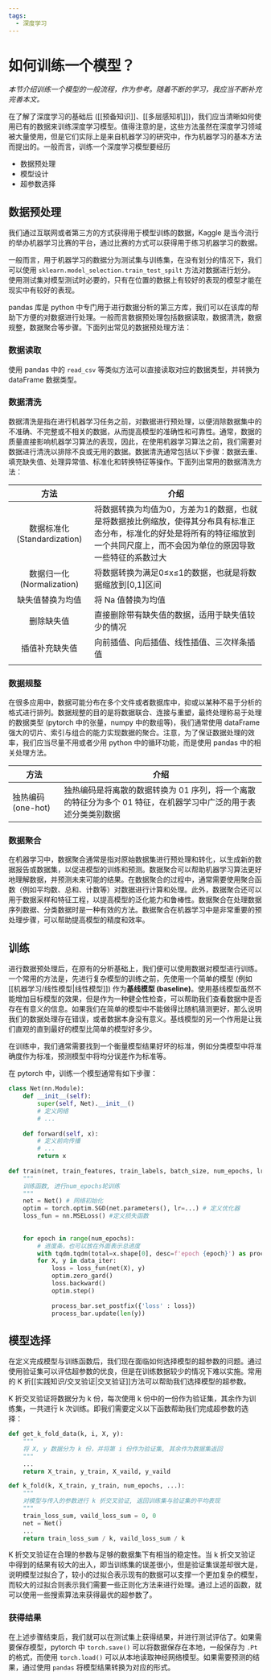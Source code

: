 ```yaml
---
tags:
  - 深度学习
---
```

# 如何训练一个模型？

*本节介绍训练一个模型的一般流程，作为参考。随着不断的学习，我应当不断补充完善本文。*

在了解了深度学习的基础后 ([[预备知识]]、[[多层感知机]])，我们应当清晰如何使用已有的数据来训练深度学习模型。值得注意的是，这些方法虽然在深度学习领域被大量使用，但是它们实际上是来自机器学习的研究中，作为机器学习的基本方法而提出的。一般而言，训练一个深度学习模型要经历
- 数据预处理
- 模型设计
- 超参数选择

## 数据预处理

我们通过互联网或者第三方的方式获得用于模型训练的数据，Kaggle 是当今流行的举办机器学习比赛的平台，通过比赛的方式可以获得用于练习机器学习的数据。

一般而言，用于机器学习的数据分为测试集与训练集，在没有划分的情况下，我们可以使用 `sklearn.model_selection.train_test_spilt` 方法对数据进行划分。使用测试集对模型测试时必要的，只有在位置的数据上有较好的表现的模型才能在现实中有较好的表现。

pandas 库是 python 中专门用于进行数据分析的第三方库，我们可以在该库的帮助下方便的对数据进行处理。一般而言数据预处理包括数据读取，数据清洗，数据规整，数据聚合等步骤。下面列出常见的数据预处理方法：

### 数据读取

使用 pandas 中的 `read_csv` 等类似方法可以直接读取对应的数据类型，并转换为 dataFrame 数据类型。

### 数据清洗

数据清洗是指在进行机器学习任务之前，对数据进行预处理，以便消除数据集中的不准确、不完整或不相关的数据，从而提高模型的准确性和可靠性。通常，数据的质量直接影响机器学习算法的表现，因此，在使用机器学习算法之前，我们需要对数据进行清洗以排除不良或无用的数据。数据清洗通常包括以下步骤：数据去重、填充缺失值、处理异常值、标准化和转换特征等操作。下面列出常用的数据清洗方法：

|           方法           | 介绍                                                                                         |
| :--------------------: | ------------------------------------------------------------------------------------------ |
| 数据标准化(Standardization) | 将数据转换为均值为0，方差为1的数据，也就是将数据按比例缩放，使得其分布具有标准正态分布，标准化的好处是将所有的特征缩放到一个共同尺度上，而不会因为单位的原因导致一些特征的系数过大 |
|  数据归一化(Normalization)  | 将数据转换为满足0≤x≤1的数据，也就是将数据缩放到\[0,1\]区间                                                        |
|        缺失值替换为均值        | 将 Na 值替换为均值                                                                                |
|         删除缺失值          | 直接删除带有缺失值的数据，适用于缺失值较少的情况                                                                   |
|        插值补充缺失值         | 向前插值、向后插值、线性插值、三次样条插值                                                                      |
|                        |                                                                                            |

### 数据规整

在很多应用中，数据可能分布在多个文件或者数据库中，抑或以某种不易于分析的格式进行排列。数据规整的目的是将数据联合、连接与重塑，最终处理称易于处理的数据类型 (pytorch 中的张量，numpy 中的数组等)，我们通常使用 dataFrame 强大的切片、索引与组合的能力实现数据的聚合。注意，为了保证数据处理的效率，我们应当尽量不用或者少用 python 中的循环功能，而是使用 pandas 中的相关处理方法。

|   方法  |   介绍  |
| --- | --- |
|  独热编码 (one-hot)   |  独热编码是将离散的数据转换为 01 序列，将一个离散的特征分为多个 01 特征，在机器学习中广泛的用于表述分类类别数据|

### 数据聚合

在机器学习中，数据聚合通常是指对原始数据集进行预处理和转化，以生成新的数据报告或数据集，以促进模型的训练和预测。数据聚合可以帮助机器学习算法更好地理解数据，并预测未来可能的结果。在数据聚合的过程中，通常需要使用聚合函数（例如平均数、总和、计数等）对数据进行计算和处理。此外，数据聚合还可以用于数据采样和特征工程，以提高模型的泛化能力和鲁棒性。数据聚合在处理数据序列数据、分类数据时是一种有效的方法。数据聚合在机器学习中是非常重要的预处理步骤，可以帮助提高模型的精度和效率。

## 训练

进行数据预处理后，在原有的分析基础上，我们便可以使用数据对模型进行训练。一个常用的方法是，先进行复杂模型的训练之前，先使用一个简单的模型 (例如[[机器学习/线性模型|线性模型]]) 作为**基线模型 (baseline)**。使用基线模型虽然不能增加目标模型的效果，但是作为一种健全性检查，可以帮助我们查看数据中是否存在有意义的信息。如果我们在简单的模型中不能做得比随机猜测更好，那么说明我们的数据处理存在错误，或者数据本身没有意义。基线模型的另一个作用是让我们直观的直到最好的模型比简单的模型好多少。

在训练中，我们通常需要找到一个衡量模型结果好坏的标准，例如分类模型中将准确度作为标准，预测模型中将均分误差作为标准等。

在 pytorch 中，训练一个模型通常有如下步骤：

```python
class Net(nn.Module):
	def __init__(self):
		super(self, Net).__init__()
		# 定义网络
		# ...
		
	def forward(self, x):
		# 定义前向传播
		# ...
		return x
		
def train(net, train_features, train_labels, batch_size, num_epochs, lr...):
	"""
	训练函数, 进行num_epochs轮训练
	"""
	net = Net() # 网络初始化
	optim = torch.optim.SGD(net.parameters(), lr=...) # 定义优化器
	loss_fun = nn.MSELoss() #定义损失函数
	
	
	for epoch in range(num_epochs):
		# 进度条，也可以放在外面表示总进度
		with tqdm.tqdm(total=x.shape[0], desc=f'epoch {epoch}') as process_bar:
		for X, y in data_iter:
			loss = loss_fun(net(X), y)
			optim.zero_gard()
			loss.backward()
			optim.step()
	
			process_bar.set_postfix({'loss' : loss})
			process_bar.update(len(y))
```

## 模型选择

在定义完成模型与训练函数后，我们现在面临如何选择模型的超参数的问题。通过使用验证集可以评估超参数的优良，但是在训练数据较少的情况下难以实施。常用的 K 折[[实践知识/交叉验证|交叉验证]]方法可以帮助我们选择模型的超参数。

K 折交叉验证将数据分为 k 份，每次使用 k 份中的一份作为验证集，其余作为训练集，一共进行 k 次训练。即我们需要定义以下函数帮助我们完成超参数的选择：

```python
def get_k_fold_data(k, i, X, y):
	"""
	将 X, y 数据分为 k 份，并将第 i 份作为验证集, 其余作为数据集返回
	"""
	...
	return X_train, y_train, X_vaild, y_vaild

def k_fold(k, X_train, y_train, num_epochs, ...):
	"""
	对模型与传入的参数进行 k 折交叉验证, 返回训练集与验证集的平均表现
	"""
	train_loss_sum, vaild_loss_sum = 0, 0
	net = Net()
	...
	return train_loss_sum / k, vaild_loss_sum / k
```

K 折交叉验证在合理的参数与足够的数据集下有相当的稳定性。当 k 折交叉验证中得到的结果有较大的出入，即当训练集的误差很小，但是验证集误差却很大是，说明模型过拟合了，较小的过拟合表示现有的数据可以支撑一个更加复杂的模型，而较大的过拟合则表示我们需要一些正则化方法来进行处理。通过上述的函数，就可以使用一些搜索算法来获得最优的超参数了。

### 获得结果

在上述步骤结束后，我们就可以在测试集上获得结果，并进行测试评估了。如果需要保存模型，pytorch 中 `torch.save()` 可以将数据保存在本地，一般保存为 `.Pt ` 的格式，而使用 `torch.load()` 可以从本地读取神经网络模型。如果需要预测的结果，通过使用 `pandas` 将模型结果转换为对应的形式。